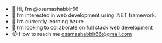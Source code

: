 - 👋 Hi, I’m @osamashabbir66
- 👀 I’m interested in web development using .NET framework.
- 🌱 I’m currently learning Azure
- 💞️ I’m looking to collaborate on full stack web development
- 📫 How to reach me osamashabbir66@gmail.com

<!---
osamashabbir66/osamashabbir66 is a ✨ special ✨ repository because its `README.md` (this file) appears on your GitHub profile.
You can click the Preview link to take a look at your changes.
--->
